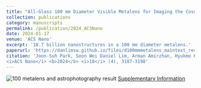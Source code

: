 ```yaml
---
title: "All-Glass 100 mm Diameter Visible Metalens for Imaging the Cosmos"
collection: publications
category: manuscripts
permalink: /publication/2024_ACSNano
date: 2024-01-17
venue: 'ACS Nano'
excerpt: '18.7 billion nanostructures in a 100 mm diameter metalens.'
paperurl: 'https://danlimsw.github.io/files/d100mmmetalens_maintext_revised_final.pdf'
citation: 'Joon-Suh Park, Soon Wei Daniel Lim, Arman Amirzhan, Hyukmo Kang, Karlene Karrfalt, Daewook Kim, Joel Leger, Augustine Urbas, Marcus Ossiander, Zhaoyi Li, and Federico Capasso
<i>ACS Nano</i> <b>2024</b> <i>18</i> (4), 3187-3198'
---
```

![100 metalens and astrophotography result](https://danlimsw.github.io/images/2024_ACSNano_image.jpg)
[Supplementary Information](https://danlimsw.github.io/files/d100mmmetalens_supplementaryinformation.pdf)
